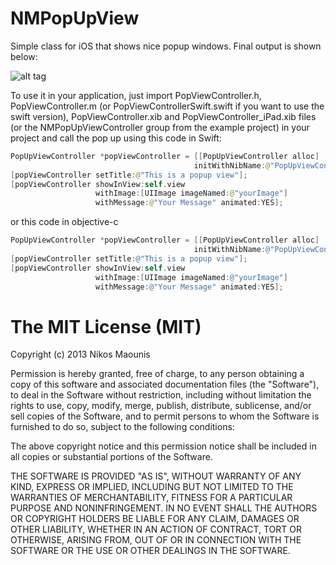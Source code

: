 NMPopUpView
===========

Simple class for iOS that shows nice popup windows. Final output is shown below:

![alt tag](https://dl.dropboxusercontent.com/u/43740014/popupios1.gif)

To use it in your application, just import PopViewController.h, PopViewController.m (or PopViewControllerSwift.swift if you want to use the swift version), PopViewController.xib and PopViewController_iPad.xib files (or the NMPopUpViewController group from the example project) in your project and call the pop up using this code in Swift:
`````swift
PopUpViewController *popViewController = [[PopUpViewController alloc] 
                                         initWithNibName:@"PopUpViewController" bundle:nil]; 
[popViewController setTitle:@"This is a popup view"];
[popViewController showInView:self.view 
                   withImage:[UIImage imageNamed:@"yourImage"] 
                   withMessage:@"Your Message" animated:YES];
```````````
or this code in objective-c
`````objective-c
PopUpViewController *popViewController = [[PopUpViewController alloc] 
                                         initWithNibName:@"PopUpViewController" bundle:nil]; 
[popViewController setTitle:@"This is a popup view"];
[popViewController showInView:self.view 
                   withImage:[UIImage imageNamed:@"yourImage"] 
                   withMessage:@"Your Message" animated:YES];
```````````
The MIT License (MIT)
======================
Copyright (c) 2013 Nikos Maounis

Permission is hereby granted, free of charge, to any person obtaining a copy of
this software and associated documentation files (the "Software"), to deal in
the Software without restriction, including without limitation the rights to
use, copy, modify, merge, publish, distribute, sublicense, and/or sell copies of
the Software, and to permit persons to whom the Software is furnished to do so,
subject to the following conditions:

The above copyright notice and this permission notice shall be included in all
copies or substantial portions of the Software.

THE SOFTWARE IS PROVIDED "AS IS", WITHOUT WARRANTY OF ANY KIND, EXPRESS OR
IMPLIED, INCLUDING BUT NOT LIMITED TO THE WARRANTIES OF MERCHANTABILITY, FITNESS
FOR A PARTICULAR PURPOSE AND NONINFRINGEMENT. IN NO EVENT SHALL THE AUTHORS OR
COPYRIGHT HOLDERS BE LIABLE FOR ANY CLAIM, DAMAGES OR OTHER LIABILITY, WHETHER
IN AN ACTION OF CONTRACT, TORT OR OTHERWISE, ARISING FROM, OUT OF OR IN
CONNECTION WITH THE SOFTWARE OR THE USE OR OTHER DEALINGS IN THE SOFTWARE.
